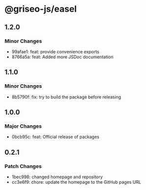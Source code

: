 # @griseo-js/easel

## 1.2.0

### Minor Changes

- 99afae1: feat: provide convenience exports
- 8766a5a: feat: Added more JSDoc documentation

## 1.1.0

### Minor Changes

- 8b5790f: fix: try to build the package before releasing

## 1.0.0

### Major Changes

- 0bcb95c: feat: Official release of packages

## 0.2.1

### Patch Changes

- 1bec998: changed homepage and repository
- cc3e6f9: chore: update the homepage to the GitHub pages URL
